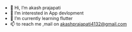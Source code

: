 - 👋 Hi, I’m akash prajapati
- 👀 I’m interested in App devlopment
- 🌱 I’m currently learning flutter 
- 📫  to reach me ,mail on akashprajapati4132@gmail.com

<!---
Akash-4132/Akash-4132 is a ✨ special ✨ repository because its `README.md` (this file) appears on your GitHub profile.
You can click the Preview link to take a look at your changes.
--->
